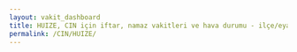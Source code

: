 ```yaml
---
layout: vakit_dashboard
title: HUIZE, CIN için iftar, namaz vakitleri ve hava durumu - ilçe/eyalet seç
permalink: /CIN/HUIZE/
---
```


<script type="text/javascript">
  var GLOBAL_COUNTRY = 'CIN';
  var GLOBAL_CITY = 'HUIZE';
  var GLOBAL_STATE = '';
  var lat = 72;
  var lon = 21;
</script>
